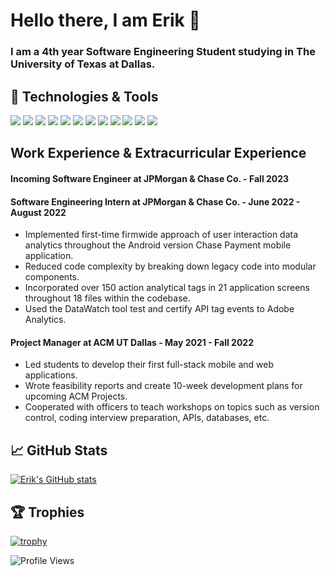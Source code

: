 # Hello there, I am Erik 👋

### I am a 4th year Software Engineering Student studying in The University of Texas at Dallas. 

## 🔧 Technologies & Tools
![](https://img.shields.io/badge/mac%20os-000000?style=for-the-badge&logo=apple&logoColor=white)
![](https://img.shields.io/badge/Linux-FCC624?style=for-the-badge&logo=linux&logoColor=black)
![](https://img.shields.io/badge/Visual_Studio_Code-0078D4?style=for-the-badge&logo=visual%20studio%20code&logoColor=white)
![](https://img.shields.io/badge/C%2B%2B-00599C?style=for-the-badge&logo=c%2B%2B&logoColor=white)
![](https://img.shields.io/badge/Java-ED8B00?style=for-the-badge&logo=java&logoColor=white)
![](https://img.shields.io/badge/Dart-0175C2?style=for-the-badge&logo=dart&logoColor=white)
![](https://img.shields.io/badge/Kotlin-0095D5?&style=for-the-badge&logo=kotlin&logoColor=white)
![](https://img.shields.io/badge/JavaScript-F7DF1E?style=for-the-badge&logo=javascript&logoColor=black)
![](https://img.shields.io/badge/Python-14354C?style=for-the-badge&logo=python&logoColor=white)
![](https://img.shields.io/badge/Jenkins-D24939?style=for-the-badge&logo=Jenkins&logoColor=white)
![](https://img.shields.io/badge/Flutter-02569B?style=for-the-badge&logo=flutter&logoColor=white)
![](https://img.shields.io/badge/Node.js-43853D?style=for-the-badge&logo=node.js&logoColor=white)

## Work Experience & Extracurricular Experience
#### Incoming Software Engineer at JPMorgan & Chase Co. - Fall 2023 <br>
#### Software Engineering Intern at JPMorgan & Chase Co. - June 2022 - August 2022
- Implemented first-time firmwide approach of user interaction data analytics throughout the Android version Chase Payment mobile application.
- Reduced code complexity by breaking down legacy code into modular components.
- Incorporated over 150 action analytical tags in 21 application screens throughout 18 files within the codebase.
- Used the DataWatch tool test and certify API tag events to Adobe Analytics.
#### Project Manager at ACM UT Dallas - May 2021 - Fall 2022
- Led students to develop their first full-stack mobile and web applications.
- Wrote feasibility reports and create 10-week development plans for upcoming ACM Projects.
- Cooperated with officers to teach workshops on topics such as version control, coding interview preparation, APIs, databases, etc.

## 📈 GitHub Stats

<a href="http://www.github.com/tarzerk"><img src="https://github-readme-stats.vercel.app/api?username=tarzerk&show_icons=true&hide=&count_private=true&title_color=14b8a6&text_color=ffffff&icon_color=ffffff&bg_color=1c1917&hide_border=true&show_icons=true" alt="Erik's GitHub stats" /></a>

## 🏆 Trophies

[![trophy](https://github-profile-trophy.vercel.app/?username=tarzerk&theme=nord&column=7)](https://github.com/ryo-ma/github-profile-trophy)

![Profile Views](https://visitor-badge.laobi.icu/badge?page_id=zhenye-na.tarzerk)
